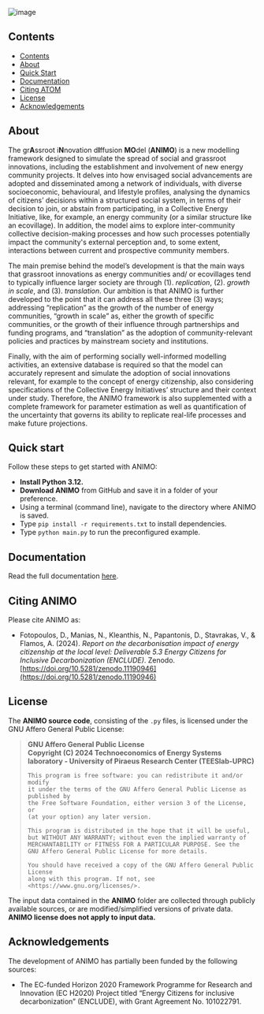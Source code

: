 ![image](https://github.com/user-attachments/assets/bdab0a09-21f5-42fd-bddd-1af01b45d982)
## Contents
- [Contents](#contents)
- [About](#about)
- [Quick Start](#quick-start)
- [Documentation](#documentation)
- [Citing ATOM](#citing-atom)
- [License](#license)
- [Acknowledgements](#acknowledgements)
  
## About
The gr**A**ssroot i**N**novation d**I**ffusion **MO**del (**ANIMO**) is a new modelling framework designed to simulate the spread of social and grassroot innovations, including the establishment and involvement of new energy community projects. It delves into how envisaged social advancements are adopted and disseminated among a network of individuals, with diverse socioeconomic, behavioural, and lifestyle profiles, analysing the dynamics of citizens’ decisions within a structured social system, in terms of their decision to join, or abstain from participating, in a Collective Energy Initiative, like, for example, an energy community (or a similar structure like an ecovillage). In addition, the model aims to explore inter-community collective decision-making processes and how such processes potentially impact the community's external perception and, to some extent, interactions between current and prospective community members.

The main premise behind the model’s development is that the main ways that grassroot innovations as energy communities and/ or ecovillages tend to typically influence larger society are through (1). *replication*, (2). *growth in scale*, and (3). *translation*. Our ambition is that ANIMO is further developed to the point that it can address all these three (3) ways; addressing “replication” as the growth of the number of energy communities, “growth in scale” as, either the growth of specific communities, or the growth of their influence through partnerships and funding programs, and “translation” as the adoption of community-relevant policies and practices by mainstream society and institutions.

Finally, with the aim of performing socially well-informed modelling activities, an extensive database is required so that the model can accurately represent and simulate the adoption of social innovations relevant, for example to the concept of energy citizenship, also considering specifications of the Collective Energy Initiatives’ structure and their context under study. Therefore, the ANIMO framework is also supplemented with a complete framework for parameter estimation as well as quantification of the uncertainty that governs its ability to replicate real-life processes and make future projections.

## Quick start
Follow these steps to get started with ANIMO:

- **Install Python 3.12.**
- **Download ANIMO** from GitHub and save it in a folder of your preference.
- Using a terminal (command line), navigate to the directory where ANIMO is saved.
- Type `pip install -r requirements.txt` to install dependencies.
- Type `python main.py` to run the preconfigured example.

## Documentation
  Read the full documentation [here](https://teeslab.unipi.gr/wp-content/uploads/2024/12/ANIMO_documentation_v1.0_FINAL.pdf).

## Citing ANIMO
Please cite ANIMO as:
- Fotopoulos, D., Manias, N., Kleanthis, N., Papantonis, D., Stavrakas, V., & Flamos, A. (2024). *Report on the decarbonisation impact of energy citizenship at the local level: Deliverable 5.3 Energy Citizens for Inclusive Decarbonization (ENCLUDE)*. Zenodo. [https://doi.org/10.5281/zenodo.11190946](https://doi.org/10.5281/zenodo.11190946)

## License
The **ANIMO source code**, consisting of the `.py` files, is licensed under the GNU Affero General Public License:

> **GNU Affero General Public License**  
> **Copyright (C) 2024 Technoeconomics of Energy Systems laboratory - University of Piraeus Research Center (TEESlab-UPRC)**  
>
> ```
> This program is free software: you can redistribute it and/or modify  
> it under the terms of the GNU Affero General Public License as published by  
> the Free Software Foundation, either version 3 of the License, or  
> (at your option) any later version.
>
> This program is distributed in the hope that it will be useful,  
> but WITHOUT ANY WARRANTY; without even the implied warranty of  
> MERCHANTABILITY or FITNESS FOR A PARTICULAR PURPOSE. See the  
> GNU Affero General Public License for more details.
>
> You should have received a copy of the GNU Affero General Public License  
> along with this program. If not, see <https://www.gnu.org/licenses/>.
> ```

The input data contained in the **ANIMO** folder are collected through publicly available sources, or are modified/simplified versions of private data. **ANIMO license does not apply to input data.**

## Acknowledgements
The development of ANIMO has partially been funded by the following sources:
- The EC-funded Horizon 2020 Framework Programme for Research and Innovation (EC H2020) Project titled “Energy Citizens for inclusive decarbonization” (ENCLUDE), with Grant Agreement No. 101022791.


